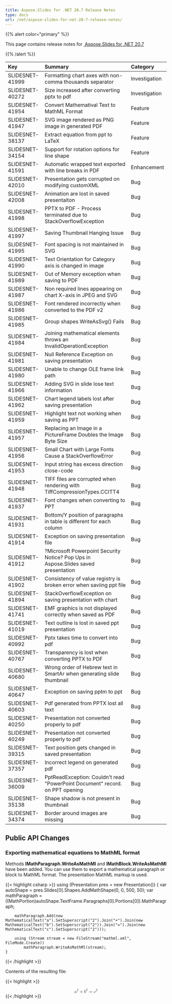 ```yaml
---
title: Aspose.Slides for .NET 20.7 Release Notes
type: docs
url: /net/aspose-slides-for-net-20-7-release-notes/
---
```


{{% alert color="primary" %}} 

This page contains release notes for [ Aspose.Slides for .NET 20.7](https://www.nuget.org/packages/Aspose.Slides.NET/)

{{% /alert %}} 

|**Key**|**Summary**|**Category**|
| :- | :- | :- |
|SLIDESNET-41999|Formatting chart axes with non-comma thousands separator|Investigation|
|SLIDESNET-40272|Size increased after converting pptx to pdf|Investigation|
|SLIDESNET-41954|Convert Mathematival Text to MathML Format|Feature|
|SLIDESNET-41947|SVG image rendered as PNG image in generated PDF|Feature|
|SLIDESNET-38137|Extract equation from ppt to LaTeX|Feature|
|SLIDESNET-34154|Support for rotation options for line shape|Feature|
|SLIDESNET-41591|Automatic wrapped text exported with line breaks in PDF|Enhancement|
|SLIDESNET-42010|Presentation gets corrupted on modifying customXML|Bug|
|SLIDESNET-42008|Animation are lost in saved presentaiton|Bug|
|SLIDESNET-41998|PPTX to PDF - Process terminated due to StackOverflowException|Bug|
|SLIDESNET-41997|Saving Thumbnail Hanging Issue|Bug|
|SLIDESNET-41995|Font spacing is not maintained in SVG|Bug|
|SLIDESNET-41990|Text Orientation for Category axis is changed in image|Bug|
|SLIDESNET-41989|Out of Memory exception when saving to PDF|Bug|
|SLIDESNET-41987|Non required lines appearing on chart X-axis in JPEG and SVG|Bug|
|SLIDESNET-41986|Font rendered incorrectly when converted to the PDF v2|Bug|
|SLIDESNET-41985|Group shapes WriteAsSvg() Fails|Bug|
|SLIDESNET-41984|Joining mathematical elements throws an InvalidOperationException|Bug|
|SLIDESNET-41981|Null Reference Exception on saving presentation|Bug|
|SLIDESNET-41980|Unable to change OLE frame link path|Bug|
|SLIDESNET-41966|Adding SVG in slide lose text information|Bug|
|SLIDESNET-41962|Chart legend labels lost after saving presentation|Bug|
|SLIDESNET-41959|Highlight text not working when saving as PPT|Bug|
|SLIDESNET-41957|Replacing an Image in a PictureFrame Doubles the Image Byte Size|Bug|
|SLIDESNET-41956|Small Chart with Large Fonts Cause a StackOverflowError|Bug|
|SLIDESNET-41953|Input string has excess direction close-code|Bug|
|SLIDESNET-41948|TIFF files are corrupted when rendering with TiffCompressionTypes.CCITT4|Bug|
|SLIDESNET-41937|Font changes when converting to PPT|Bug|
|SLIDESNET-41931|Bottom/Y position of paragraphs in table is different for each column|Bug|
|SLIDESNET-41914|Exception on saving presentation file|Bug|
|SLIDESNET-41912|?Microsoft Powerpoint Security Notice? Pop Ups in Aspose.Slides saved presentation|Bug|
|SLIDESNET-41902|Consistency of value registry is broken error when saviing ppt file|Bug|
|SLIDESNET-41894|StackOverflowException on saving presentation with chart|Bug|
|SLIDESNET-41741|EMF graphics is not displayed correctly when saved as PDF|Bug|
|SLIDESNET-41019|Text outline is lost in saved ppt presentation|Bug|
|SLIDESNET-40992|Pptx takes time to convert into pdf|Bug|
|SLIDESNET-40767|Transparency is lost when converting PPTX to PDF |Bug|
|SLIDESNET-40680|Wrong order of Hebrew text in SmartAr when generating slide thumbnail |Bug|
|SLIDESNET-40647|Exception on saving pptm to ppt|Bug|
|SLIDESNET-40603|Pdf generated from PPTX lost all text|Bug|
|SLIDESNET-40250|Presentation not converted properly to pdf|Bug|
|SLIDESNET-40249|Presentation not converted properly to pdf|Bug|
|SLIDESNET-39315|Text position gets changed in saved presentation|Bug|
|SLIDESNET-37357|Incorrect legend on generated pdf|Bug|
|SLIDESNET-36009|PptReadException: Couldn't read "PowerPoint Document" record. on PPT opening|Bug|
|SLIDESNET-35138|Shape shadow is not present in thumbnail|Bug|
|SLIDESNET-34374|Border around images are missing|Bug|

## **Public API Changes**

### **Exporting mathematical equations to MathML format**

Methods **IMathParagraph.WriteAsMathMl** and **IMathBlock.WriteAsMathMl** have been added. You can use them to export a mathematical paragraph or block to MathML format. The presentation MathML markup is used.

{{< highlight csharp >}}
    using (Presentation pres = new Presentation())
    {
        var autoShape = pres.Slides[0].Shapes.AddMathShape(0, 0, 500, 50);
        var mathParagraph = ((MathPortion)autoShape.TextFrame.Paragraphs[0].Portions[0]).MathParagraph;

        mathParagraph.Add(new MathematicalText("a").SetSuperscript("2").Join("+").Join(new MathematicalText("b").SetSuperscript("2")).Join("=").Join(new MathematicalText("c").SetSuperscript("2")));

        using (Stream stream = new FileStream("mathml.xml", FileMode.Create))
            mathParagraph.WriteAsMathMl(stream);
    }
{{< /highlight >}}

Contents of the resulting file:

{{< highlight >}}

<math display='block' xmlns="http://www.w3.org/1998/Math/MathML">
    <mrow>
        <msup>
            <mi>a</mi>
            <mn>2</mn>
        </msup>
        <mo>+</mo>
        <msup>
            <mi>b</mi>
            <mn>2</mn>
        </msup>
        <mo>=</mo>
        <msup>
            <mi>c</mi>
            <mn>2</mn>
        </msup>
    </mrow>
</math>
{{< /highlight >}}